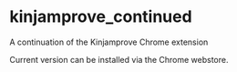 # kinjamprove_continued
A continuation of the Kinjamprove Chrome extension

Current version can be installed via the Chrome webstore. 
